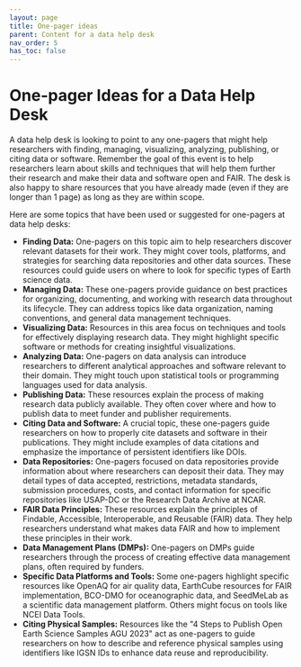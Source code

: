 ```yaml
---
layout: page
title: One-pager ideas
parent: Content for a data help desk
nav_order: 5
has_toc: false
---
```


# One-pager Ideas for a Data Help Desk

A data help desk is looking to point to any one-pagers that might help
researchers with finding, managing, visualizing, analyzing, publishing, or
citing data or software. Remember the goal of this event is to help researchers
learn about skills and techniques that will help them further their research and
make their data and software open and FAIR. The desk is also happy to share
resources that you have already made (even if they are longer than 1 page) as
long as they are within scope.

Here are some topics that have been used or suggested for one-pagers at data
help desks:

-   **Finding Data:** One-pagers on this topic aim to help researchers discover
    relevant datasets for their work. They might cover tools, platforms, and
    strategies for searching data repositories and other data sources. These
    resources could guide users on where to look for specific types of Earth
    science data.
-   **Managing Data:** These one-pagers provide guidance on best practices for
    organizing, documenting, and working with research data throughout its
    lifecycle. They can address topics like data organization, naming
    conventions, and general data management techniques.
-   **Visualizing Data:** Resources in this area focus on techniques and tools
    for effectively displaying research data. They might highlight specific
    software or methods for creating insightful visualizations.
-   **Analyzing Data:** One-pagers on data analysis can introduce researchers to
    different analytical approaches and software relevant to their domain. They
    might touch upon statistical tools or programming languages used for data
    analysis.
-   **Publishing Data:** These resources explain the process of making research
    data publicly available. They often cover where and how to publish data to
    meet funder and publisher requirements.
-   **Citing Data and Software:** A crucial topic, these one-pagers guide
    researchers on how to properly cite datasets and software in their
    publications. They might include examples of data citations and emphasize
    the importance of persistent identifiers like DOIs.
-   **Data Repositories:** One-pagers focused on data repositories provide
    information about where researchers can deposit their data. They may detail
    types of data accepted, restrictions, metadata standards, submission
    procedures, costs, and contact information for specific repositories like
    USAP-DC or the Research Data Archive at NCAR.
-   **FAIR Data Principles:** These resources explain the principles of
    Findable, Accessible, Interoperable, and Reusable (FAIR) data. They help
    researchers understand what makes data FAIR and how to implement these
    principles in their work.
-   **Data Management Plans (DMPs):** One-pagers on DMPs guide researchers
    through the process of creating effective data management plans, often
    required by funders.
-   **Specific Data Platforms and Tools:** Some one-pagers highlight specific
    resources like OpenAQ for air quality data, EarthCube resources for FAIR
    implementation, BCO-DMO for oceanographic data, and SeedMeLab as a
    scientific data management platform. Others might focus on tools like NCEI
    Data Tools.
-   **Citing Physical Samples:** Resources like the "4 Steps to Publish Open
    Earth Science Samples AGU 2023" act as one-pagers to guide researchers on
    how to describe and reference physical samples using identifiers like IGSN
    IDs to enhance data reuse and reproducibility.
